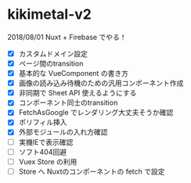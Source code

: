 # kikimetal-v2
2018/08/01
Nuxt + Firebase でやる！

- [x] カスタムドメイン設定
- [x] ページ間のtransition
- [x] 基本的な VueComponent の書き方
- [x] 画像の読み込み待機のための汎用コンポーネント作成
- [x] 非同期で Sheet API 使えるようにする
- [x] コンポーネント同士のtransition
- [x] FetchAsGoogle でレンダリング大丈夫そうか確認
- [x] ポリフィル挿入
- [x] 外部モジュールの入れ方確認
- [ ] 実機IEで表示確認
- [ ] ソフト404回避
- [ ] Vuex Store の利用
- [ ] Store へ Nuxtのコンポーネントの fetch で設定
